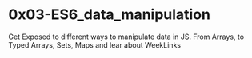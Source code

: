 # 0x03-ES6_data_manipulation
Get Exposed to different ways to manipulate data in JS.
From Arrays, to Typed Arrays, Sets, Maps and lear about WeekLinks
